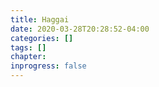 ```yaml
---
title: Haggai
date: 2020-03-28T20:28:52-04:00
categories: []
tags: []
chapter: 
inprogress: false
---
```


